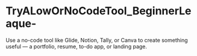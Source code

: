 # TryALowOrNoCodeTool_BeginnerLeaque-
Use a no-code tool like Glide, Notion, Tally, or Canva to create something useful — a portfolio, resume, to-do app, or landing page.
